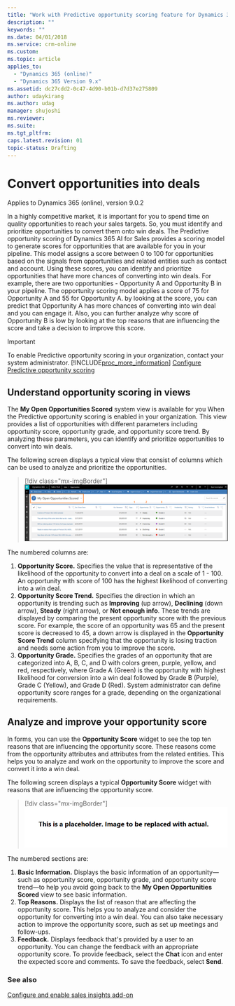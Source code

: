 ```yaml
---
title: "Work with Predictive opportunity scoring feature for Dynamics 365 Customer Engagement  | MicrosoftDocs"
description: ""
keywords: ""
ms.date: 04/01/2018
ms.service: crm-online
ms.custom: 
ms.topic: article
applies_to:
  - "Dynamics 365 (online)"
  - "Dynamics 365 Version 9.x"
ms.assetid: dc27cdd2-0c47-4d90-b01b-d7d37e275809
author: udaykirang
ms.author: udag
manager: shujoshi
ms.reviewer: 
ms.suite: 
ms.tgt_pltfrm: 
caps.latest.revision: 01
topic-status: Drafting
---
```


# Convert opportunities into deals

Applies to Dynamics 365 (online), version 9.0.2<br>

In a highly competitive market, it is important for you to spend time on quality opportunities to reach your sales targets. So, you must identify and prioritize opportunities to convert them onto win deals. The Predictive opportunity scoring of Dynamics 365 AI for Sales provides a scoring model to generate scores for opportunities that are available for you in your pipeline. This model assigns a score between 0 to 100 for opportunities based on the signals from opportunities and related entities such as contact and account. Using these scores, you can identify and prioritize opportunities that have more chances of converting into win deals. 
For example, there are two opportunities - Opportunity A and Opportunity B in your pipeline. The opportunity scoring model applies a score of 75 for Opportunity A and 55 for Opportunity A. by looking at the score, you can predict that Opportunity A has more chances of converting into win deal and you can engage it. Also, you can further analyze why score of Opportunity B is low by looking at the top reasons that are influencing the score and take a decision to improve this score.

> [!IMPORTANT]
> To enable Predictive opportunity scoring in your organization, contact your system administrator. [!INCLUDE[proc_more_information](../includes/proc-more-information.md)] [Configure Predictive opportunity scoring](configure-enable-sales-insights-addon.md#configure-predictive-opportunity-scoring)

## Understand opportunity scoring in views

The **My Open Opportunities Scored** system view is available for you When the Predictive opportunity scoring is enabled in your organization. This view provides a list of opportunities with different parameters including opportunity score, opportunity grade, and opportunity score trend. By analyzing these parameters, you can identify and prioritize opportunities to convert into win deals.

The following screen displays a typical view that consist of columns which can be used to analyze and prioritize the opportunities.

> [!div class="mx-imgBorder"]
> ![My open opportunity scored view](media/my-open-opportunity-score-view.png "My open opportunity scored view")

The numbered columns are:
1. **Opportunity Score.** Specifies the value that is representative of the likelihood of the opportunity to convert into a deal on a scale of 1 - 100. An opportunity with score of 100 has the highest likelihood of converting into a win deal.
1. **Opportunity Score Trend.** Specifies the direction in which an opportunity is trending such as **Improving** (up arrow), **Declining** (down arrow), **Steady** (right arrow), or **Not enough info**. These trends are displayed by comparing the present opportunity score with the previous score. For example, the score of an opportunity was 65 and the present score is decreased to 45, a down arrow is displayed in the **Opportunity Score Trend** column specifying that the opportunity is losing traction and needs some action from you to improve the score.
1. **Opportunity Grade.** Specifies the grades of an opportunity that are categorized into A, B, C, and D with colors green, purple, yellow, and red, respectively, where Grade A (Green) is the opportunity with highest likelihood for conversion into a win deal followed by Grade B (Purple), Grade C (Yellow), and Grade D (Red). System administrator can define opportunity score ranges for a grade, depending on the organizational requirements. 

## Analyze and improve your opportunity score

In forms, you can use the **Opportunity Score** widget to see the top ten reasons that are influencing the opportunity score. These reasons come from the opportunity attributes and attributes from the related entities. This helps you to analyze and work on the opportunity to improve the score and convert it into a win deal.

The following screen displays a typical **Opportunity Score** widget with reasons that are influencing the opportunity score.

> [!div class="mx-imgBorder"]
> ![Predictive opportunity score widget](media/predictive-opportunity-scoring-widget.png "Predictive opportunity score widget")

The numbered sections are:
1. **Basic Information.** Displays the basic information of an opportunity—such as opportunity score, opportunity grade, and opportunity score trend—to help you avoid going back to the **My Open Opportunities Scored** view to see basic information.
2. **Top Reasons.** Displays the list of reason that are affecting the opportunity score. This helps you to analyze and consider the opportunity for converting into a win deal. You can also take necessary action to improve the opportunity score, such as set up meetings and follow-ups.
3. **Feedback.** Displays feedback that's provided by a user to an opportunity. You can change the feedback with an appropriate opportunity score. 
To provide feedback, select the **Chat** icon and enter the expected score and comments. To save the feedback, select **Send**.

### See also

[Configure and enable sales insights add-on](configure-enable-sales-insights-addon.md) 